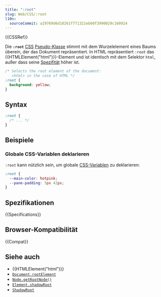 ```yaml
---
title: ":root"
slug: Web/CSS/:root
l10n:
  sourceCommit: a29769d6d10261f771321eb60f3990029c160924
---
```


{{CSSRef}}

Die **`:root`** [CSS](/de/docs/Web/CSS) [Pseudo-Klasse](/de/docs/Web/CSS/Pseudo-classes) stimmt mit dem Wurzelelement eines Baums überein, der das Dokument repräsentiert. In HTML repräsentiert `:root` das {{HTMLElement("html")}}-Element und ist identisch mit dem Selektor `html`, außer dass seine [Spezifität](/de/docs/Web/CSS/CSS_cascade/Specificity) höher ist.

```css
/* Selects the root element of the document:
   <html> in the case of HTML */
:root {
  background: yellow;
}
```

## Syntax

```css
:root {
  /* ... */
}
```

## Beispiele

### Globale CSS-Variablen deklarieren

`:root` kann nützlich sein, um globale [CSS-Variablen](/de/docs/Web/CSS/CSS_cascading_variables/Using_CSS_custom_properties) zu deklarieren:

```css
:root {
  --main-color: hotpink;
  --pane-padding: 5px 42px;
}
```

## Spezifikationen

{{Specifications}}

## Browser-Kompatibilität

{{Compat}}

## Siehe auch

- {{HTMLElement("html")}}
- [`Document.rootElement`](/de/docs/Web/API/Document/rootElement)
- [`Node.getRootNode()`](/de/docs/Web/API/Node/getRootNode)
- [`Element.shadowRoot`](/de/docs/Web/API/Element/shadowRoot)
- [`ShadowRoot`](/de/docs/Web/API/ShadowRoot)
